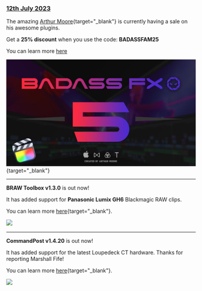 ### [12th July 2023](/news/20230712)

The amazing [Arthur Moore](https://www.youtube.com/arthurmoore){target="_blank"} is currently having a sale on his awesome plugins.

Get a **25% discount** when you use the code: **BADASSFAM25**

You can learn more [here](https://arthurmoorefx.sellfy.store/)

[![](/static/badassfx.jpeg)](https://www.youtube.com/watch?v=d5Mbj_s09u4&list=PLy-CmkRNiDfn56FykK-mJyWJLOvmkb50S){target="_blank"}

---

**BRAW Toolbox v1.3.0** is out now!

It has added support for **Panasonic Lumix GH6** Blackmagic RAW clips.

You can learn more [here](https://brawtoolbox.io){target="_blank"}.

![](../static/brawtoolbox-1-3-0.png)

---

**CommandPost v1.4.20** is out now!

It has added support for the latest Loupedeck CT hardware. Thanks for reporting Marshall Fife!

You can learn more [here](https://commandpost.io){target="_blank"}.

![](../static/commandpost-1-4-20.png)